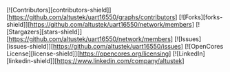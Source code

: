 
[![Contributors][contributors-shield]][https://github.com/altustek/uart16550/graphs/contributors]
[![Forks][forks-shield]][https://github.com/altustek/uart16550/network/members]
[![Stargazers][stars-shield]][https://github.com/altustek/uart16550/network/members]
[![Issues][issues-shield]][https://github.com/altustek/uart16550/issues]
[![OpenCores License][license-shield]][https://opencores.org/licensing]
[![LinkedIn][linkedin-shield]][https://www.linkedin.com/company/altustek]


